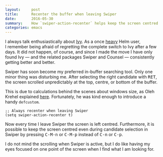 ```yaml
---
layout:     post
title:      Recenter the buffer when leaving Swiper
date:       2016-05-30
summary:    How `swiper-action-recenter` helps keep the screen centred.
categories: emacs
---
```


I always talk enthusiastically about
[Ivy](https://github.com/abo-abo/swiper). As a once
[heavy](https://github.com/manuel-uberti/.emacs.d/blob/master/lisp/mu-helm.el)
Helm user, I remember being afraid of regretting the complete switch to Ivy
after a few days. It did not happen, of course, and since I made the move I have
only found Ivy — and the related packages Swiper and Counsel — consistently
getting better and better.

Swiper has soon become my preferred in-buffer searching tool. Only one minor
thing was disturbing me. After selecting the right candidate with
<kbd>RET</kbd>, the screen scrolled unpredictably at the top, centre, or bottom
of the buffer.

This is due to calculations behind the scenes about windows size, as Oleh Krehel
explained
[here](https://github.com/abo-abo/swiper/issues/116#issuecomment-218381046). Fortunately,
he was kind enough to introduce a handy `defcustom`.

```emacs-lisp
;; Always recenter when leaving Swiper
(setq swiper-action-recenter t)
```

Now every time I leave Swiper the screen is left centred. Furthermore, it is
possible to keep the screen centred even during candidate selection in Swiper by
pressing <kbd>C-M-n</kbd> or <kbd>C-M-p</kbd> instead of <kbd>C-n</kbd> or
<kbd>C-p</kbd>.

I do not mind the scrolling when Swiper is active, but I do like having my eyes
focused on one point of the screen when I find what I am looking for.
